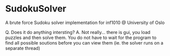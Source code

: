 # SudokuSolver
A brute force Sudoku solver implementation for inf1010 @ University of Oslo

Q. Does it do anything intersting?
A. Not really... there is gui, you load puzzles and then solve them. You do not have to wait for the program to find all possible soutions before you can view them (ie. the solver runs on a separate thread)

